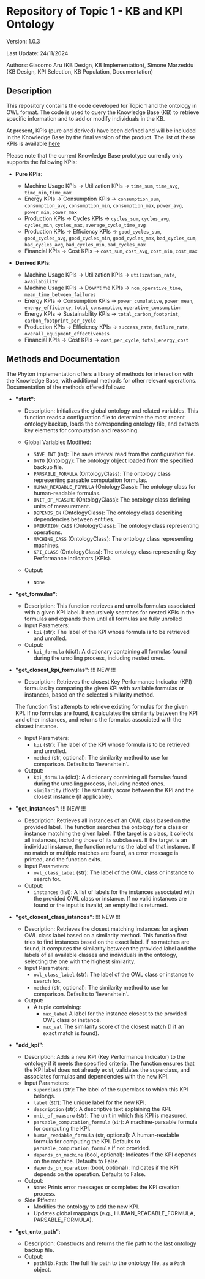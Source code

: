 # Repository of Topic 1 - KB and KPI Ontology

Version: 1.0.3

Last Update: 24/11/2024

Authors: Giacomo Aru (KB Design, KB Implementation), Simone Marzeddu (KB Design, KPI Selection, KB Population, Documentation)

## Description

This repository contains the code developed for Topic 1 and the ontology in OWL format.
The code is used to query the Knowledge Base (KB) to retrieve specific information and to add or modify individuals in the KB.

At present, KPIs (pure and derived) have been defined and will be included in the Knowledge Base by the final version of the product. The list of these KPIs is available  [here](https://docs.google.com/document/d/1RMJVM6Xd4dcazlPhCdCzNqwm6lIBSvDHMgVil6wiLNI/edit?tab=t.0#heading=h.equ5lulcmq18)

Please note that the current Knowledge Base prototype currently only supports the following KPIs:

* <strong>Pure KPIs</strong>:
  * Machine Usage KPIs -> Utilization KPIs -> `time_sum`, `time_avg`, `time_min`, `time_max`
  * Energy KPIs -> Consumption KPIs -> `consumption_sum`, `consumption_avg`, `consumption_min`, `consumption_max`, `power_avg`, `power_min`, `power_max`
  * Production KPIs -> Cycles KPIs -> `cycles_sum`, `cycles_avg`, `cycles_min`, `cycles_max`, `average_cycle_time_avg`
  * Production KPIs -> Efficiency KPIs -> `good_cycles_sum`, `good_cycles_avg`, `good_cycles_min`, `good_cycles_max`, `bad_cycles_sum`, `bad_cycles_avg`, `bad_cycles_min`, `bad_cycles_max`
  * Financial KPIs -> Cost KPIs -> `cost_sum`, `cost_avg`, `cost_min`, `cost_max`

 
* <strong>Derived KPIs</strong>:
  * Machine Usage KPIs -> Utilization KPIs -> `utilization_rate`, `availability`
  * Machine Usage KPIs -> Downtime KPIs -> `non_operative_time`, `mean_time_between_failures`
  * Energy KPIs -> Consumption KPIs -> `power_cumulative`, `power_mean`, `energy_efficiency`, `total_consumption`, `operative_consumption`
  * Energy KPIs -> Sustainability KPIs -> `total_carbon_footprint`, `carbon_footprint_per_cycle`
  * Production KPIs -> Efficiency KPIs -> `success_rate`, `failure_rate`, `overall_equipment_effectiveness`
  * Financial KPIs -> Cost KPIs -> `cost_per_cycle`, `total_energy_cost` 

## Methods and Documentation
The Phyton implementation offers a library of methods for interaction with the Knowledge Base, with additional methods for other relevant operations. Documentation of the methods offered follows:

* <strong>"start"</strong>:
  * Description: Initializes the global ontology and related variables.
    This function reads a configuration file to determine the most recent ontology backup, 
    loads the corresponding ontology file, and extracts key elements for computation and reasoning.
   
  * Global Variables Modified:
    * `SAVE_INT` (int): The save interval read from the configuration file.
    * `ONTO` (Ontology): The ontology object loaded from the specified backup file.
    * `PARSABLE_FORMULA` (OntologyClass): The ontology class representing parsable computation formulas.
    * `HUMAN_READABLE_FORMULA` (OntologyClass): The ontology class for human-readable formulas.
    * `UNIT_OF_MEASURE` (OntologyClass): The ontology class defining units of measurement.
    * `DEPENDS_ON` (OntologyClass): The ontology class describing dependencies between entities.
    * `OPERATION_CASS` (OntologyClass): The ontology class representing operations.
    * `MACHINE_CASS` (OntologyClass): The ontology class representing machines.
    * `KPI_CLASS` (OntologyClass): The ontology class representing Key Performance Indicators (KPIs).
  * Output:
      * `None`
      
 * <strong>"get_formulas"</strong>:
   * Description: This function retrieves and unrolls formulas associated with a given KPI label.
     It recursively searches for nested KPIs in the formulas and expands them until
     all formulas are fully unrolled
   * Input Parameters: 
      * `kpi` (str): The label of the KPI whose formula is to be retrieved and unrolled.
   * Output:
      * `kpi_formula` (dict): A dictionary containing all formulas found during the unrolling process, including nested ones.

 * <strong>"get_closest_kpi_formulas"</strong>: !!! NEW !!!
   * Description: Retrieves the closest Key Performance Indicator (KPI) formulas by comparing the given KPI
    with available formulas or instances, based on the selected similarity method.
    
    The function first attempts to retrieve existing formulas for the given KPI. If no formulas are found,
    it calculates the similarity between the KPI and other instances, and returns the formulas 
    associated with the closest instance.
   * Input Parameters: 
      * `kpi` (str): The label of the KPI whose formula is to be retrieved and unrolled.
      * `method` (str, optional): The similarity method to use for comparison. Defaults to 'levenshtein'.
   * Output:
      * `kpi_formula` (dict): A dictionary containing all formulas found during the unrolling process, including nested ones.
      * `similarity` (float): The similarity score between the KPI and the closest instance (if applicable).
    
 * <strong>"get_instances"</strong>: !!! NEW !!!
   * Description: Retrieves all instances of an OWL class based on the provided label. 
    The function searches the ontology for a class or instance matching the given label.
    If the target is a class, it collects all instances, including those of its subclasses.
    If the target is an individual instance, the function returns the label of that instance.
    If no match or multiple matches are found, an error message is printed, and the function exits.
   * Input Parameters: 
      * `owl_class_label` (str): The label of the OWL class or instance to search for.
   * Output:
      * `instances` (list): A list of labels for the instances associated with the provided OWL class or instance.
            If no valid instances are found or the input is invalid, an empty list is returned.

 * <strong>"get_closest_class_istances"</strong>: !!! NEW !!!
   * Description: Retrieves the closest matching instances for a given OWL class label based on a similarity method.
    This function first tries to find instances based on the exact label. If no matches are found,
    it computes the similarity between the provided label and the labels of all available classes
    and individuals in the ontology, selecting the one with the highest similarity.
   * Input Parameters: 
      * `owl_class_label` (str): The label of the OWL class or instance to search for.
      * `method` (str, optional): The similarity method to use for comparison. Defaults to 'levenshtein'.
   * Output:
      * A tuple containing:
        - `max_label` A label for the instance closest to the provided OWL class or instance.
        - `max_val` The similarity score of the closest match (1 if an exact match is found).
        
 * <strong>"add_kpi"</strong>:
     * Description: Adds a new KPI (Key Performance Indicator) to the ontology if it meets the specified criteria.
       The function ensures that the KPI label does not already exist, validates the superclass, and 
       associates formulas and dependencies with the new KPI.
     * Input Parameters:
        * `superclass` (str): The label of the superclass to which this KPI belongs.
        * `label` (str): The unique label for the new KPI.
        * `description` (str): A descriptive text explaining the KPI.
        * `unit_of_measure` (str): The unit in which this KPI is measured.
        * `parsable_computation_formula` (str): A machine-parsable formula for computing the KPI.
        * `human_readable_formula` (str, optional): A human-readable formula for computing the KPI. Defaults to `parsable_computation_formula` if not provided.
        * `depends_on_machine` (bool, optional): Indicates if the KPI depends on the machine. Defaults to False.
        * `depends_on_operation` (bool, optional): Indicates if the KPI depends on the operation. Defaults to False.
      * Output:
        * `None`: Prints error messages or completes the KPI creation process.
      * Side Effects:
        * Modifies the ontology to add the new KPI.
        * Updates global mappings (e.g., HUMAN_READABLE_FORMULA, PARSABLE_FORMULA).

 * <strong>"get_onto_path"</strong>:
      * Description: Constructs and returns the file path to the last ontology backup file.
      * Output:
        * `pathlib.Path`: The full file path to the ontology file, as a `Path` object.

